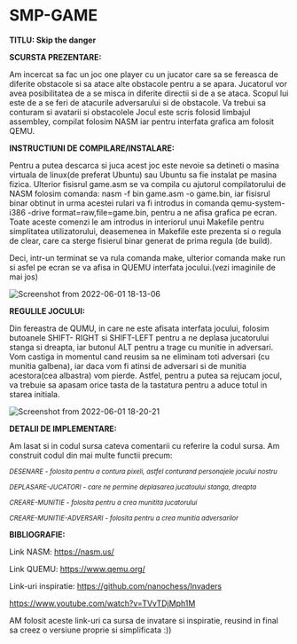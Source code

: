 # SMP-GAME
**TITLU: Skip the danger**

**SCURSTA PREZENTARE:**

Am incercat sa fac un joc one player cu un jucator care sa se fereasca de diferite obstacole si sa atace alte obstacole pentru a se apara. Jucatorul vor avea posibilitatea de a se misca in diferite directii si de a se ataca. Scopul lui este de a se feri de atacurile adversarului si de obstacole. Va trebui sa conturam si avatarii si obstacolele 
Jocul este scris folosid limbajul assembley, compilat folosim NASM iar pentru interfata grafica am folosit QEMU.


**INSTRUCTIUNI DE COMPILARE/INSTALARE:**

Pentru a putea descarca si juca acest joc este nevoie sa detineti o masina virtuala de linux(de preferat Ubuntu) sau Ubuntu sa fie instalat pe masina fizica. Ulterior fisisrul game.asm se va compila cu ajutorul compilatorului de NASM folosim comanda: nasm -f bin game.asm -o game.bin, iar fisisrul binar obtinut in urma acestei rulari va fi introdus in comanda qemu-system-i386 -drive format=raw,file=game.bin, pentru a ne afisa grafica pe ecran.
Toate aceste comenzi le am introdus in interiorul unui Makefile pentru simplitatea utilizatorului, deasemenea in Makefile este prezenta si o regula de clear, care ca sterge fisierul binar generat de prima regula (de build).

Deci, intr-un terminat se va rula comanda make, ulterior comanda make run si asfel pe ecran se va afisa in QUEMU interfata jocului.(vezi imaginile de mai jos)

![Screenshot from 2022-06-01 18-13-06](https://user-images.githubusercontent.com/102541743/171438656-7f718032-4a73-42a6-9d04-75566ea60850.png)

**REGULILE JOCULUI:**

Din fereastra de QUMU, in care ne este afisata interfata jocului, folosim butoanele SHIFT- RIGHT si SHIFT-LEFT pentru a ne deplasa jucatorului stanga si dreapta, iar butonul ALT pentru a trage cu munitie in adversari.
Vom castiga in momentul cand reusim sa ne eliminam toti adversari (cu munitia galbena), iar daca vom fi atinsi de adversari si de munitia acestora(cea albastra) vom pierde. Astfel, pentru a putea sa rejucam jocul, va trebuie sa apasam orice tasta de la tastatura pentru a aduce totul in starea initiala.

![Screenshot from 2022-06-01 18-20-21](https://user-images.githubusercontent.com/102541743/171440215-7c67b23a-7e9e-49b7-ba45-48565b4a42db.png)

**DETALII DE IMPLEMENTARE:**

Am lasat si in codul sursa cateva comentarii cu referire la codul sursa.
Am construit codul din mai multe functii precum: 

<sub>_DESENARE - folosita pentru a contura pixeli, astfel conturand personajele jocului nostru_ 

<sub>_DEPLASARE-JUCATORI  - care ne permine deplasarea jucatoului stanga, dreapta_
  
<sub>_CREARE-MUNITIE - folosita pentru a crea munitita jucatorului_
  
<sub>_CREARE-MUNITIE-ADVERSARI - folosita pentru a crea munitia adversarilor_
  


**BIBLIOGRAFIE:**

Link NASM: https://nasm.us/

Link QUEMU:  https://www.qemu.org/

Link-uri inspiratie:
https://github.com/nanochess/Invaders

https://www.youtube.com/watch?v=TVvTDjMph1M

AM folosit aceste link-uri ca sursa de invatare si inspiratie, reusind in final sa creez o versiune proprie si simplificata :))


